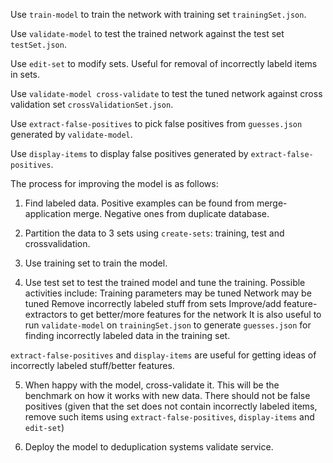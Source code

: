 
Use `train-model` to train the network with training set `trainingSet.json`.

Use `validate-model` to test the trained network against the test set `testSet.json`.

Use `edit-set` to modify sets. Useful for removal of incorrectly labeld items in sets.

Use `validate-model cross-validate` to test the tuned network against cross validation set `crossValidationSet.json`.

Use `extract-false-positives` to pick false positives from `guesses.json` generated by `validate-model`.

Use `display-items` to display false positives generated by `extract-false-positives`.


The process for improving the model is as follows:

1. Find labeled data. Positive examples can be found from merge-application merge. Negative ones from duplicate database.

2. Partition the data to 3 sets using `create-sets`: training, test and crossvalidation.

3. Use training set to train the model.

4. Use test set to test the trained model and tune the training.
Possible activities include:
  Training parameters may be tuned
  Network may be tuned
  Remove incorrectly labeled stuff from sets
  Improve/add feature-extractors to get better/more features for the network
  It is also useful to run `validate-model` on `trainingSet.json` to generate `guesses.json` for finding incorrectly labeled data in the training set.

`extract-false-positives` and `display-items` are useful for getting ideas of incorrectly labeled stuff/better features.

5. When happy with the model, cross-validate it. This will be the benchmark on how it works with new data. There should not be false positives (given that the set does not contain incorrectly labeled items, remove such items using `extract-false-positives`, `display-items` and `edit-set`)

6. Deploy the model to deduplication systems validate service.